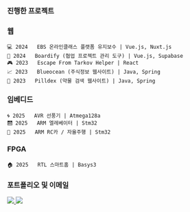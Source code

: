 ### 진행한 프로젝트

### 웹
```
💻 2024   EBS 온라인클래스 플랫폼 유지보수 | Vue.js, Nuxt.js
🔧 2024   Boardify (협업 프로젝트 관리 도구) | Vue.js, Supabase
🎮 2023   Escape From Tarkov Helper | React
📈 2023   Blueocean (주식정보 웹사이트) | Java, Spring
💊 2023   Pilldex (약물 검색 웹사이트) | Java, Spring
```

### 임베디드
```
🌀 2025   AVR 선풍기 | Atmega128a
🛗 2025   ARM 엘레베이터 | Stm32
🚗 2025   ARM RC카 / 자율주행 | Stm32
```

### FPGA
```
🏠️ 2025   RTL 스마트홈 | Basys3
```

### 포트폴리오 및 이메일

<a href="mailto:alsgudrl132@gmail.com">
    <img src="https://img.shields.io/badge/이메일-EA4335?style=for-the-badge&logo=gmail&logoColor=white&color=4caf50"/>
</a>

<a href="https://raw.githubusercontent.com/alsgudrl132/fpga-embedded-portfolio/main/2025_%EB%AF%BC%ED%98%95%EA%B8%B0_FPGA_%EC%9E%84%EB%B2%A0%EB%94%94%EB%93%9C_%ED%8F%AC%ED%8A%B8%ED%8F%B4%EB%A6%AC%EC%98%A4.pdf">
    <img src="https://img.shields.io/badge/포트폴리오-PDF-white?style=for-the-badge&logo=adobe&logoColor=white&color=blue"/>
</a>
